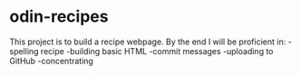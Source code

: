 # odin-recipes
This project is to build a recipe webpage.
By the end I will be proficient in:
                -spelling recipe 
                -building basic HTML
                -commit messages
                -uploading to GitHub
                -concentrating 